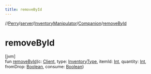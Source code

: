 ```yaml
---
title: removeById
---
```

//[Perry](../../../../index.html)/[server](../../index.html)/[InventoryManipulator](../index.html)/[Companion](index.html)/[removeById](remove-by-id.html)



# removeById



[jvm]\
fun [removeById](remove-by-id.html)(c: [Client](../../../client/-client/index.html), type: [InventoryType](../../../client.inventory/-inventory-type/index.html), itemId: [Int](https://kotlinlang.org/api/latest/jvm/stdlib/kotlin/-int/index.html), quantity: [Int](https://kotlinlang.org/api/latest/jvm/stdlib/kotlin/-int/index.html), fromDrop: [Boolean](https://kotlinlang.org/api/latest/jvm/stdlib/kotlin/-boolean/index.html), consume: [Boolean](https://kotlinlang.org/api/latest/jvm/stdlib/kotlin/-boolean/index.html))




